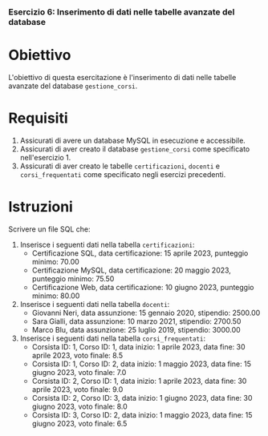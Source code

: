 ### Esercizio 6: Inserimento di dati nelle tabelle avanzate del database

# Obiettivo
L'obiettivo di questa esercitazione è l'inserimento di dati nelle tabelle avanzate del database `gestione_corsi`.

# Requisiti
1. Assicurati di avere un database MySQL in esecuzione e accessibile.
2. Assicurati di aver creato il database `gestione_corsi` come specificato nell'esercizio 1.
3. Assicurati di aver creato le tabelle `certificazioni`, `docenti` e `corsi_frequentati` come specificato negli esercizi precedenti.

# Istruzioni
Scrivere un file SQL che:
1. Inserisce i seguenti dati nella tabella `certificazioni`:
    - Certificazione SQL, data certificazione: 15 aprile 2023, punteggio minimo: 70.00
    - Certificazione MySQL, data certificazione: 20 maggio 2023, punteggio minimo: 75.50
    - Certificazione Web, data certificazione: 10 giugno 2023, punteggio minimo: 80.00
2. Inserisce i seguenti dati nella tabella `docenti`:
    - Giovanni Neri, data assunzione: 15 gennaio 2020, stipendio: 2500.00
    - Sara Gialli, data assunzione: 10 marzo 2021, stipendio: 2700.50
    - Marco Blu, data assunzione: 25 luglio 2019, stipendio: 3000.00
3. Inserisce i seguenti dati nella tabella `corsi_frequentati`:
    - Corsista ID: 1, Corso ID: 1, data inizio: 1 aprile 2023, data fine: 30 aprile 2023, voto finale: 8.5
    - Corsista ID: 1, Corso ID: 2, data inizio: 1 maggio 2023, data fine: 15 giugno 2023, voto finale: 7.0
    - Corsista ID: 2, Corso ID: 1, data inizio: 1 aprile 2023, data fine: 30 aprile 2023, voto finale: 9.0
    - Corsista ID: 2, Corso ID: 3, data inizio: 1 giugno 2023, data fine: 30 giugno 2023, voto finale: 8.0
    - Corsista ID: 3, Corso ID: 2, data inizio: 1 maggio 2023, data fine: 15 giugno 2023, voto finale: 6.5